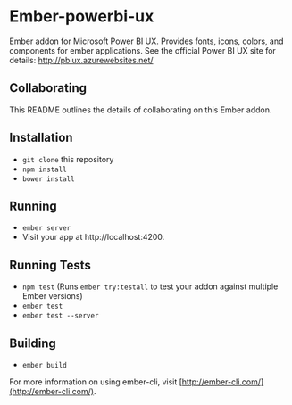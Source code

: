 # Ember-powerbi-ux

Ember addon for Microsoft Power BI UX.  Provides fonts, icons, colors, and components for ember applications.
See the official Power BI UX site for details: http://pbiux.azurewebsites.net/

## Collaborating

This README outlines the details of collaborating on this Ember addon.

## Installation

* `git clone` this repository
* `npm install`
* `bower install`

## Running

* `ember server`
* Visit your app at http://localhost:4200.

## Running Tests

* `npm test` (Runs `ember try:testall` to test your addon against multiple Ember versions)
* `ember test`
* `ember test --server`

## Building

* `ember build`

For more information on using ember-cli, visit [http://ember-cli.com/](http://ember-cli.com/).
